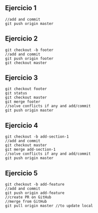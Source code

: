 ## Ejercicio 1

```
//add and commit
git push origin master
```

## Ejercicio 2
```
git checkout -b footer
//add and commit
git push origin footer
git checkout master
```

## Ejercicio 3
```
git checkout footer
git status
git checkout master
git merge footer
//solve conflicts if any and add/commit
git push origin master
```

## Ejercicio 4
```
git checkout -b add-section-1
//add and commit
git checkout master
git merge add-section-1
//solve conflicts if any and add/commit
git push origin master
```

## Ejercicio 5
```
git checkout -b add-feature
//add and commit
git push origin add-feature
//create PR on GitHub
//merge from GitHub
git pull origin master //to update local
```

